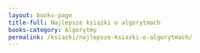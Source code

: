 ```yaml
---
layout: books-page
title-full: Najlepsze książki o algorytmach
books-category: Algorytmy
permalink: /ksiazki/najlepsze-ksiazki-o-algorytmach/
---
```


